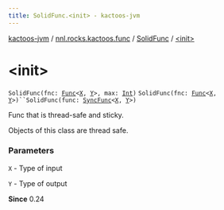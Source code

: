 ```yaml
---
title: SolidFunc.<init> - kactoos-jvm
---
```


[kactoos-jvm](../../index.html) / [nnl.rocks.kactoos.func](../index.html) / [SolidFunc](index.html) / [&lt;init&gt;](./-init-.html)

# &lt;init&gt;

`SolidFunc(fnc: `[`Func`](../../nnl.rocks.kactoos/-func/index.html)`<`[`X`](index.html#X)`, `[`Y`](index.html#Y)`>, max: `[`Int`](https://kotlinlang.org/api/latest/jvm/stdlib/kotlin/-int/index.html)`)`
`SolidFunc(fnc: `[`Func`](../../nnl.rocks.kactoos/-func/index.html)`<`[`X`](index.html#X)`, `[`Y`](index.html#Y)`>)``SolidFunc(func: `[`SyncFunc`](../-sync-func/index.html)`<`[`X`](index.html#X)`, `[`Y`](index.html#Y)`>)`

Func that is thread-safe and sticky.

Objects of this class are thread safe.

### Parameters

`X` - Type of input

`Y` - Type of output

**Since**
0.24

